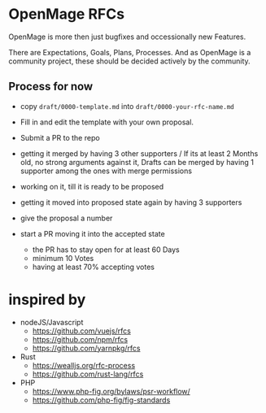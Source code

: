 # OpenMage RFCs

OpenMage is more then just bugfixes and occessionally new Features.

There are Expectations, Goals, Plans, Processes.
And as OpenMage is a community project, these should be decided actively by the community.



## Process for now


* copy `draft/0000-template.md` into `draft/0000-your-rfc-name.md`
* Fill in and edit the template with your own proposal.
* Submit a PR to the repo

* getting it merged by having 3 other supporters / If its at least 2 Months old, no strong arguments against it, Drafts can be merged by having 1 supporter among the ones with merge permissions
* working on it, till it is ready to be proposed
* getting it moved into proposed state again by having 3 supporters

* give the proposal a number
* start a PR moving it into the accepted state
  * the PR has to stay open for at least 60 Days
  * minimum 10 Votes
  * having at least 70% accepting votes



# inspired by

* nodeJS/Javascript
  * https://github.com/vuejs/rfcs
  * https://github.com/npm/rfcs
  * https://github.com/yarnpkg/rfcs
* Rust
  * https://wealljs.org/rfc-process
  * https://github.com/rust-lang/rfcs
* PHP
  * https://www.php-fig.org/bylaws/psr-workflow/
  * https://github.com/php-fig/fig-standards




